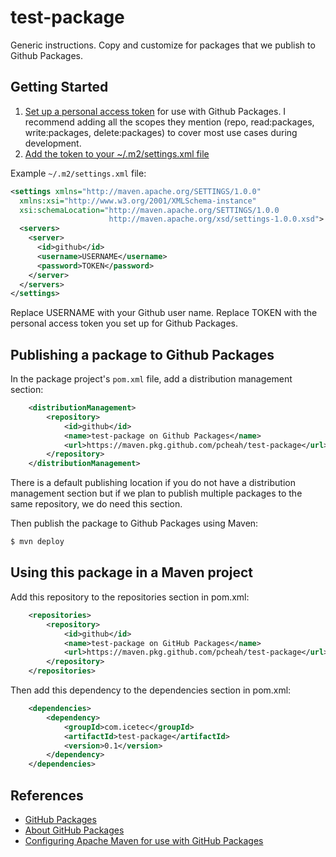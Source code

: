 # test-package

Generic instructions. Copy and customize for packages that we publish to Github Packages.

## Getting Started

1. [Set up a personal access token](https://docs.github.com/en/packages/publishing-and-managing-packages/about-github-packages#about-tokens) for use with Github Packages. I recommend adding all the scopes they mention (repo, read:packages, write:packages, delete:packages) to cover most use cases during development.
2. [Add the token to your ~/.m2/settings.xml file](https://docs.github.com/en/packages/using-github-packages-with-your-projects-ecosystem/configuring-apache-maven-for-use-with-github-packages)

Example ``~/.m2/settings.xml`` file:

```xml
<settings xmlns="http://maven.apache.org/SETTINGS/1.0.0"
  xmlns:xsi="http://www.w3.org/2001/XMLSchema-instance"
  xsi:schemaLocation="http://maven.apache.org/SETTINGS/1.0.0
                      http://maven.apache.org/xsd/settings-1.0.0.xsd">
  <servers>
    <server>
      <id>github</id>
      <username>USERNAME</username>
      <password>TOKEN</password>
    </server>
  </servers>
</settings>
```

Replace USERNAME with your Github user name. Replace TOKEN with the personal access token you set up for Github Packages.

## Publishing a package to Github Packages

In the package project's ``pom.xml`` file, add a distribution management section:

```xml
    <distributionManagement>
        <repository>
            <id>github</id>
            <name>test-package on Github Packages</name>
            <url>https://maven.pkg.github.com/pcheah/test-package</url>
        </repository>
    </distributionManagement>
```

There is a default publishing location if you do not have a distribution management section but if we plan to publish multiple packages to the same repository, we do need this section.

Then publish the package to Github Packages using Maven:

```sh
$ mvn deploy
```

## Using this package in a Maven project

Add this repository to the repositories section in pom.xml:

```xml
    <repositories>
        <repository>
            <id>github</id>
            <name>test-package on GitHub Packages</name>
            <url>https://maven.pkg.github.com/pcheah/test-package</url>
        </repository>
    </repositories>
```

Then add this dependency to the dependencies section in pom.xml:

```xml
    <dependencies>
        <dependency>
            <groupId>com.icetec</groupId>
            <artifactId>test-package</artifactId>
            <version>0.1</version>
        </dependency>
    </dependencies>
```

## References

* [GitHub Packages](https://docs.github.com/en/packages)
* [About GitHub Packages](https://docs.github.com/en/packages/publishing-and-managing-packages/about-github-packages)
* [Configuring Apache Maven for use with GitHub Packages](https://docs.github.com/en/packages/using-github-packages-with-your-projects-ecosystem/configuring-apache-maven-for-use-with-github-packages)
